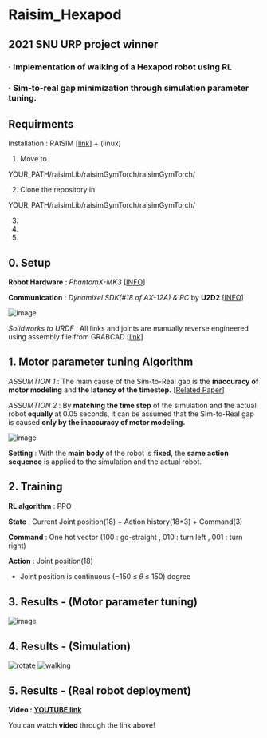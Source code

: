 # Raisim_Hexapod
## 2021 SNU URP project winner
### · Implementation of walking of a Hexapod robot using RL
### · Sim-to-real gap minimization through simulation parameter tuning.

## Requirments

Installation : RAISIM [[link](https://raisim.com/sections/Installation.html)] + (linux)


1. Move to

  YOUR_PATH/raisimLib/raisimGymTorch/raisimGymTorch/

2. Clone the repository in

  YOUR_PATH/raisimLib/raisimGymTorch/raisimGymTorch/

3. 

4.

5.




## 0. Setup

**Robot Hardware** : *PhantomX-MK3* [[INFO](https://www.trossenrobotics.com/Quadruped-Robot-Hexapod-Robot-Kits.aspx)]

**Communication** : *Dynamixel SDK(#18 of AX-12A) & PC* by **U2D2** [[INFO](https://www.robotis.com/shop/item.php?it_id=902-0132-000)]


![image](https://user-images.githubusercontent.com/74540268/170243754-6a16f510-fda8-4b47-a6e6-099610fb7e5e.png)

*Solidworks to URDF* : All links and joints are manually reverse engineered using assembly file from GRABCAD [[link](https://grabcad.com/library)]




## 1. Motor parameter tuning Algorithm

*ASSUMTION 1* : The main cause of the Sim-to-Real gap is the **inaccuracy of motor modeling** and **the latency of the timestep.** [[Related Paper](https://arxiv.org/abs/2102.02915)]

*ASSUMTION 2* : By **matching the time step** of the simulation and the actual robot **equally** at 0.05 seconds, it can be assumed that the Sim-to-Real gap is caused **only by the inaccuracy of motor modeling.**

![image](https://user-images.githubusercontent.com/74540268/170244886-0cfbc468-01b6-4249-bf97-935bc9a298a0.png)

**Setting** : With the **main body** of the robot is **fixed**, the **same action sequence** is applied to the simulation and the actual robot.


## 2. Training

**RL algorithm** : PPO

**State** : Current Joint position(18) + Action history(18*3) + Command(3)

**Command** : One hot vector (100 : go-straight , 010 : turn left , 001 : turn right)

**Action** : Joint position(18)
* Joint position is continuous (−150 ≤ 𝜃 ≤ 150) degree

## 3. Results - (Motor parameter tuning)
![image](https://user-images.githubusercontent.com/74540268/170244806-2c1a8094-6b53-4e61-9eea-16f15b84b2a5.png)



## 4. Results - (Simulation)
![rotate](https://user-images.githubusercontent.com/74540268/170244381-a976e5b8-544c-467a-804a-087c82f52eb6.gif) ![walking](https://user-images.githubusercontent.com/74540268/170244255-4d7dc8e4-c94e-49ee-8e1e-5bdd66be27f4.gif)


## 5. Results - (Real robot deployment)

**Video : [YOUTUBE link](https://www.youtube.com/watch?v=ApI5J0-24kw)**

You can watch **video** through the link above!


